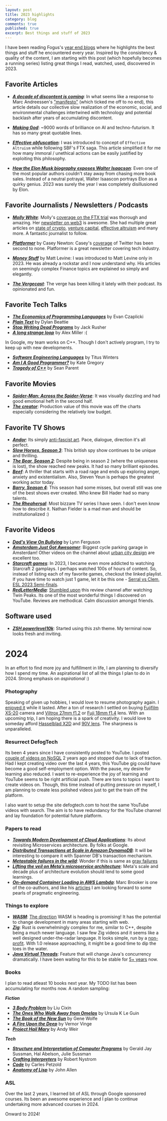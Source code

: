 ```yaml
---
layout: post
title: 2023 highlights
category: blog
comments: true
published: true
excerpt: Best things and stuff of 2023 
---
```


I have been reading Fogus's [year end blogs](http://blog.fogus.me/2023/12/18/the-best-things-and-stuff-of-2023/) where he highlights the best things and stuff he encountered every year. Inspired by the consistency & quality of the content, I am starting with this post (which hopefully becomes a running series) listing great things I read, watched, used, discovered in 2023. 

## Favorite Articles

- _**[A decade of discontent is coming](https://joanwestenberg.com/blog/a-decade-of-discontent-is-coming)**_: In what seems like a response to Marc Andreessen's ["manifesto"](https://a16z.com/the-techno-optimist-manifesto/) (which ticked me off to no end), this article details our collective slow realization of the economic, social, and environmental challenges intertwined with technology and potential backlash after years of accumulating discontent.  
- _**[Making God](https://emilygorcenski.com/post/making-god/)**_: ~9000 words of brilliance on AI and techno-futurism. It has so many great quotable lines. 

- _**[Effective obfuscation](https://newsletter.mollywhite.net/p/effective-obfuscation)**_: I was introduced to concept of `Effective Altruism` while following SBF's FTX saga. This article simplified it for me how many immoral / unethical actions can be easily justified by exploiting this philosophy.   

- _**[How the Elon Musk biography exposes Walter Isaacson](https://www.theverge.com/2023/10/1/23895069/walter-isaacson-biography-musk-review)**_: Even one of the most popular authors couldn't stay away from chasing more book sales. Instead of a neutral potrayal, Walter Isaascon portrays Elon as a quirky genius. 2023 was surely the year I was completely disillusioned by Elon.

## Favorite Journalists / Newsletters / Podcasts

- _**[Molly White](https://www.mollywhite.net/)**_: Molly's [coverage on the FTX trial](https://newsletter.mollywhite.net/?sort=search&search=ftx) was thorough and amazing. Her [newsletter on web3](https://web3isgoinggreat.com/) is awesome. She had multiple great articles on [state of crypto](https://newsletter.mollywhite.net/p/andreessen-horowitzs-state-of-crypto), [venture capital](https://newsletter.mollywhite.net/p/the-venture-capitalists-dilemma), [effective altruism](https://newsletter.mollywhite.net/p/effective-obfuscation) and many more. A fantastic journalist to follow.  

- _**[Platformer](https://www.platformer.news/)**_ by Casey Newton: Casey's [coverage](https://www.platformer.news/p/its-time-to-change-how-we-cover-elon) of Twitter has been second to none. Platformer is a great newsletter covering tech industry.  

- _**[Money Stuff](https://www.bloomberg.com/account/newsletters/money-stuff)**_ by Matt Levine: I was introduced to Matt Levine only in 2023. He was already a rockstar and I now understand why. His articles on seemingly complex Finance topics are explained so simply and elegantly. 

- _**[The Vergecast](https://www.youtube.com/@TheVergecast)**_: The verge has been killing it lately with their podcast. Its opinionated and fun.   

## Favorite Tech Talks

- _**[The Economics of Programming Languages](https://www.youtube.com/watch?v=XZ3w**jec1v8)**_ by Evan Czaplicki
- _**[Plain Text](https://www.youtube.com/watch?v=4mRxIgu9R70)**_ by Dylan Beattie
- _**[Stop Writing Dead Programs](https://www.youtube.com/watch?v=8Ab3ArE8W3s)**_ by Jack Rusher
- _**[A long strange loop](https://www.youtube.com/watch?v=suv76aL0NrA)**_ by Alex Miller :(

In Google, my team works on C++. Though I don't actively program, I try to keep up with new developments.
- _**[Software Engineering Languages](https://www.youtube.com/watch?v=yA**wUiNuhSc)**_ by Titus Winters
- _**[Am I A Good Programmer?](https://www.youtube.com/watch?v=pdHvC8fDC5E)**_ by Kate Gregory
- _**[Tragedy of C++](https://www.youtube.com/watch?v=kZCPURMH744)**_ by Sean Parent

## Favorite Movies

- _**[Spider-Man: Across the Spider-Verse](https://en.wikipedia.org/wiki/Spider-Man:_Across_the_Spider-Verse)**_: It was visually dazzling and had good emotional heft in the second half. 
- _**[The creator](https://en.wikipedia.org/wiki/The_Creator_(2023_film))**_: Production value of this movie was off the charts especially considering the relatively low budget.  

## Favorite TV Shows

- _**[Andor](https://en.wikipedia.org/wiki/Andor_(TV_series))**_: Its simply [anti-fascist art](https://www.youtube.com/watch?v=2gnKDSPBcb8). Pace, dialogue, direction it's all perfect.   
- _**[Slow Horses, Season 3](https://en.wikipedia.org/wiki/Slow_Horses#Series_3:_Real_Tigers_(2023))**_: This british spy show continues to be unique and thrilling.  
- _**[The Bear, Season 2](https://en.wikipedia.org/wiki/The_Bear_(TV_series)#Season_2_(2023))**_: Despite being in season 2 (where the uniqueness is lost), the show reached new peaks. It had so many brilliant episodes. 
- _**[Beef](https://en.wikipedia.org/wiki/Beef_(TV_series))**_: A thriller that starts with a road rage and ends up exploring anger, anxiety and existentialism. Also, Steven Yeun is perhaps the greatest working actor today.
- _**[Barry, Season 4](https://en.wikipedia.org/wiki/Barry_(TV_series)#Season_4_(2023))**_: This season had some misses, but overall still was one of the best shows ever created. Who knew Bill Hader had so many talents. 
- _**[The Rheahersal](https://en.wikipedia.org/wiki/The_Rehearsal_(TV_series))**_: Most bizzare TV series I have seen. I don't even know how to describe it. Nathan Fielder is a mad man and should be institutionalized :)

## Favorite Videos

- _**[Dad's View On Bullying](https://www.youtube.com/watch?v=GnLtj19kzFk)**_ by Lynn Ferguson
- _**[Amsterdam Just Got Awesomer](https://www.youtube.com/watch?v=EqwasBTzZS8)**_: Biggest cycle parking garage in Amsterdam! Other videos on the channel about [urban city design](https://www.youtube.com/watch?v=AOc8ASeHYNw) are excellent too.  
- _**[Starcraft games](https://www.youtube.com/playlist?list=PLN6CQ4Ggaf4vggezip17n9czKMjj8cyRt)**_: In 2023, I became even more addicted to watching Starcraft 2 gamplays. I perhaps watched 100s of hours of content. So, instead of listing each of my favorite games, checkout the linked playlist. If you have time to watch just 1 game, let it be this one - [Serral vs Clem, ESL 2023 Semi-finals](https://www.youtube.com/watch?v=UG5mm-QX5hY).
- _**[RedLetterMedia](https://www.youtube.com/@RedLetterMedia)**_: [Stumbled upon](https://www.youtube.com/watch?v=Bd1bbjXCfyY) this review channel after watching Twin Peaks. Its one of the most wonderful things I discovered on YouTube. Reviews are methodical. Calm discussion amongst friends. 

## Software used

- _**[ZSH powerlevel10k](https://github.com/romkatv/powerlevel10k)**_: Started using this zsh theme. My terminal now looks fresh and inviting. 

# 2024

In an effort to find more joy and fulfillment in life, I am planning to diversify how I spend my time. An aspirational list of all the things I plan to do in 2024. Strong emphasis on _aspirational_ :)

### Photography
Speaking of given up hobbies, I would love to resume photography again. I [enjoyed it](https://deepakvadgama.com/photography/) while it lasted. After a ton of research I settled on buying [Fujifilm XS-20](https://www.youtube.com/watch?v=h4csLWvxFkw) camera and [Viltrox 27mm f1.2](https://www.youtube.com/watch?v=LAMVl0ef728) or [Fuji 18mm f1.4](https://www.youtube.com/watch?v=rgLjXpvvcUY) lens. With an upcoming trip, I am hoping there is a spark of creativity. I would love to someday afford [Hasselblad X2D](https://www.youtube.com/watch?v=HA3FVaeYRwM) and [90V lens](https://www.youtube.com/watch?v=JKqG05k1GXk). The sharpness is unparalleled.  

### Resurrect DefogTech

Its been 4 years since I have consistently posted to YouTube. I posted [couple of videos on NoSQL](https://www.youtube.com/watch?v=0FWVpMvXAfg) 2 years ago and stopped due to lack of traction. Had I kept creating video over the last 4 years, this YouTube gig could have become a good self-employment option. With the pause, my desire for learning also reduced. I want to re-experience the joy of learning and YouTube seems to be right artificial push. There are tons to topics I want to create videos on. Though, this time instead of putting pressure on myself, I am planning to create less polished videos just to get the train off the platform.

I also want to setup the site defogtech.com to host the same YouTube videos with search. The aim is to have redundancy for the YouTube channel and lay foundation for potential future platform.   

### Papers to read

- _**[Towards Modern Development of Cloud Applications](https://sigops.org/s/conferences/hotos/2023/papers/ghemawat.pdf)**_: Its about revisiting Microservices architecture. By folks at Google.  
- _**[Distributed Transactions at Scale in Amazon DynamoDB](https://www.usenix.org/system/files/atc23-idziorek.pdf)**_: It will be interesting to compare it with Spanner DB's transaction mechanism.  
- _**[Metastable failures in the wild](https://muratbuffalo.blogspot.com/2023/09/metastable-failures-in-wild.html)**_: Wonder if this is same as [gray failures](https://blog.acolyer.org/2017/06/15/gray-failure-the-achilles-heel-of-cloud-scale-systems/)
- _**[Lifting the veil on Meta’s microservice architecture](https://www.usenix.org/conference/atc23/presentation/huye)**_: Meta's scale and decade plus of architecture evolution should lend to some good learnings.  
- _**[On-demand Container Loading in AWS Lambda](https://www.usenix.org/conference/atc23/presentation/brooker)**_: Marc Brooker is one of the co-authors, and like his [articles](https://brooker.co.za/blog/) I am looking forward to some pearls of pragmatic engineering. 

### Things to explore

- _**[WASM](https://webassembly.org/roadmap/)**_: [The direction](https://www.youtube.com/watch?v=tAACYA1Mwv4) WASM is heading is promising! It has the potential to change development in many areas starting with web.  
- _**[Zig](https://ziglang.org/)**_:  Rust is overwhelmingly complex for me, similar to C++, despite being a much newer language. I saw few Zig videos and it seems like a well designed under-the-radar language. It looks simple, run by a [non-profit](https://archive.org/details/fossy2023_Case_Study_Zig_Software_Founda). With 1.0 release approaching, it might be a good time to dip the toes in the water. 
- _**[Java Virtual Threads](https://openjdk.org/jeps/444)**_:  Feature that will change Java's concurrency dramatically. I have been waiting for this to be stable for [5+ years](https://www.youtube.com/watch?v=VwBnPZQl5m8) now. 

### Books
I plan to read atleast 10 books next year. My TODO list has been accumulating for months now. A random sampling:

_**Fiction**_
- _**[3 Body Problem](https://en.wikipedia.org/wiki/The_Three-Body_Problem_(novel))**_ by Liu Cixin
- _**[The Ones Who Walk Away from Omelas](https://en.wikipedia.org/wiki/The_Ones_Who_Walk_Away_from_Omelas)**_ by Ursula K Le Guin
- _**[The Book of the New Sun](https://en.wikipedia.org/wiki/The_Book_of_the_New_Sun)**_ by Gene Wolfe
- _**[A Fire Upon the Deep](https://en.wikipedia.org/wiki/A_Fire_Upon_the_Deep)**_  by Vernor Vinge
- _**[Project Hail Mary](https://en.wikipedia.org/wiki/Project_Hail_Mary)**_ by Andy Weir

_**Tech**_
- _**[Structure and Interpretation of Computer Programs](https://en.wikipedia.org/wiki/Structure_and_Interpretation_of_Computer_Programs)**_ by Gerald Jay Sussman, Hal Abelson, Julie Sussman
- _**[Crafting Interpreters](https://craftinginterpreters.com/)**_ by Robert Nystrom
- _**[Code](https://www.charlespetzold.com/books/)**_ by Carles Petzold 
- _**[Anatomy of Lisp](https://dl.acm.org/doi/10.5555/542865)**_ by John Allen

### ASL

Over the last 2 years, I learned bit of ASL through Google sponsored courses. Its been an awesome experience and I plan to continue undertaking more advanced courses in 2024.  


Onward to 2024!
